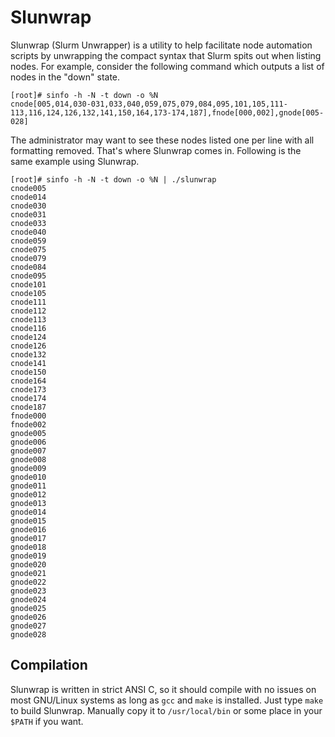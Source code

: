 # Slunwrap

Slunwrap (Slurm Unwrapper) is a utility to help facilitate node automation
scripts by unwrapping the compact syntax that Slurm spits out when listing
nodes.  For example, consider the following command which outputs a list of
nodes in the "down" state.

    [root]# sinfo -h -N -t down -o %N
    cnode[005,014,030-031,033,040,059,075,079,084,095,101,105,111-113,116,124,126,132,141,150,164,173-174,187],fnode[000,002],gnode[005-028]


The administrator may want to see these nodes listed one per line with all
formatting removed. That's where Slunwrap comes in. Following is the same
example using Slunwrap.

    [root]# sinfo -h -N -t down -o %N | ./slunwrap
    cnode005
    cnode014
    cnode030
    cnode031
    cnode033
    cnode040
    cnode059
    cnode075
    cnode079
    cnode084
    cnode095
    cnode101
    cnode105
    cnode111
    cnode112
    cnode113
    cnode116
    cnode124
    cnode126
    cnode132
    cnode141
    cnode150
    cnode164
    cnode173
    cnode174
    cnode187
    fnode000
    fnode002
    gnode005
    gnode006
    gnode007
    gnode008
    gnode009
    gnode010
    gnode011
    gnode012
    gnode013
    gnode014
    gnode015
    gnode016
    gnode017
    gnode018
    gnode019
    gnode020
    gnode021
    gnode022
    gnode023
    gnode024
    gnode025
    gnode026
    gnode027
    gnode028

## Compilation

Slunwrap is written in strict ANSI C, so it should compile with no issues on
most GNU/Linux systems as long as `gcc` and `make` is installed. Just type
`make` to build Slunwrap. Manually copy it to `/usr/local/bin` or some place in
your `$PATH` if you want.
